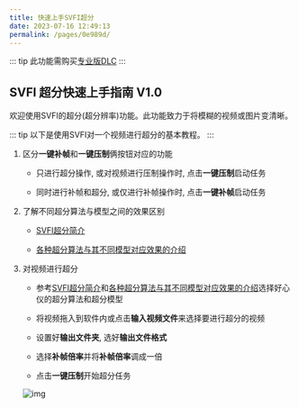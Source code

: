```yaml
---
title: 快速上手SVFI超分
date: 2023-07-16 12:49:13
permalink: /pages/0e989d/
---
```


::: tip
此功能需购买[专业版DLC](https://store.steampowered.com/app/1718750/SVFI_Professional/)
:::

## SVFI 超分快速上手指南 V1.0

​  欢迎使用SVFI的超分(超分辨率)功能。此功能致力于将模糊的视频或图片变清晰。

::: tip
以下是使用SVFI对一个视频进行超分的基本教程。
:::

1. 区分**一键补帧**和**一键压制**俩按钮对应的功能

   - 只进行超分操作, 或对视频进行压制操作时, 点击**一键压制**启动任务

   - 同时进行补帧和超分, 或仅进行补帧操作时, 点击**一键补帧**启动任务

2. 了解不同超分算法与模型之间的效果区别

   - [SVFI超分简介](https://doc.svfi.group/pages/052617/#%E4%BD%BF%E7%94%A8ai%E8%B6%85%E5%88%86)

   - [各种超分算法与其不同模型对应效果的介绍](https://doc.svfi.group/pages/052617/#%E5%AF%B9%E8%B6%85%E5%88%86%E6%A8%A1%E5%9E%8B%E7%9A%84%E4%BB%8B%E7%BB%8D)

3. 对视频进行超分

   - 参考[SVFI超分简介](https://doc.svfi.group/pages/052617/#%E4%BD%BF%E7%94%A8ai%E8%B6%85%E5%88%86)和[各种超分算法与其不同模型对应效果的介绍](https://doc.svfi.group/pages/052617/#%E5%AF%B9%E8%B6%85%E5%88%86%E6%A8%A1%E5%9E%8B%E7%9A%84%E4%BB%8B%E7%BB%8D)选择好心仪的超分算法和超分模型

   - 将视频拖入到软件内或点击**输入视频文件**来选择要进行超分的视频

   - 设置好**输出文件夹**, 选好**输出文件格式**

   - 选择**补帧倍率**并将**补帧倍率**调成一倍

   - 点击**一键压制**开始超分任务

   ![img](/img/Statics/UserGuide/40.png)